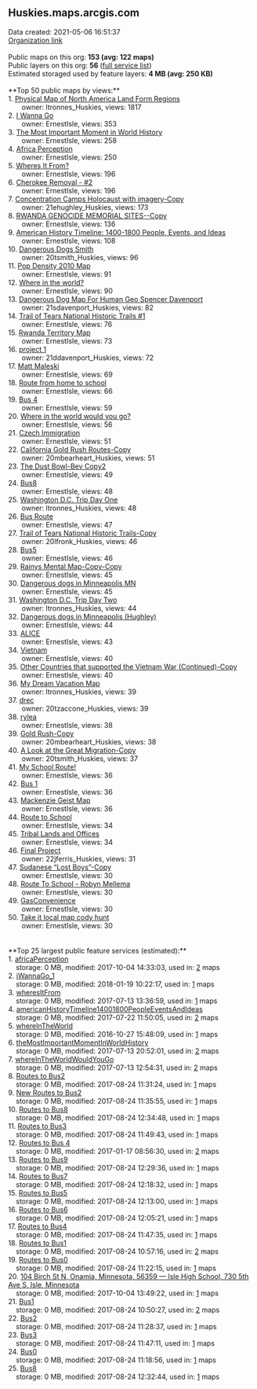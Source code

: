 <h2>Huskies.maps.arcgis.com</h2> Data created: 2021-05-06 16:51:37 <br /><a target='new' href='https://Huskies.maps.arcgis.com'>Organization link</a><br /><br />Public maps on this org: <b>153 (avg: 122 maps)</b><br />Public layers on this org: <b>56 </b>(<a target='new' href='https://services.arcgis.com/vmxAD7GiXOIsvHl0/ArcGIS/rest/services'>full service list</a>)<br />Estimated storaged used by feature layers: <b>4 MB (avg: 250 KB)</b><br /><br />**Top 50 public maps by views:**<br />  1. <a target='new' href='https://www.arcgis.com/home/item.html?id=a3ef241be050492fad682ce4d3ae56cc'>Physical Map of North America Land Form Regions</a> <br />  &nbsp;&nbsp;&nbsp;&nbsp; &nbsp;&nbsp;owner: ltronnes_Huskies, views: 1817<br />  2. <a target='new' href='https://www.arcgis.com/home/item.html?id=df3ca2d528eb49b0bcbd52add1b47095'>I Wanna Go</a> <br />  &nbsp;&nbsp;&nbsp;&nbsp; &nbsp;&nbsp;owner: ErnestIsle, views: 353<br />  3. <a target='new' href='https://www.arcgis.com/home/item.html?id=e45dcec2427b4ddd826b0cc01fc64cec'>The Most Important Moment in World History </a> <br />  &nbsp;&nbsp;&nbsp;&nbsp; &nbsp;&nbsp;owner: ErnestIsle, views: 258<br />  4. <a target='new' href='https://www.arcgis.com/home/item.html?id=59c9beb609ca4095973619dc12cbb132'>Africa Perception</a> <br />  &nbsp;&nbsp;&nbsp;&nbsp; &nbsp;&nbsp;owner: ErnestIsle, views: 250<br />  5. <a target='new' href='https://www.arcgis.com/home/item.html?id=83ac3c78f9664f63ab0d47e1c62d4c98'>Wheres It From?</a> <br />  &nbsp;&nbsp;&nbsp;&nbsp; &nbsp;&nbsp;owner: ErnestIsle, views: 196<br />  6. <a target='new' href='https://www.arcgis.com/home/item.html?id=a22e650e8f2e4a58a11579edabf29028'>Cherokee Removal - #2</a> <br />  &nbsp;&nbsp;&nbsp;&nbsp; &nbsp;&nbsp;owner: ErnestIsle, views: 196<br />  7. <a target='new' href='https://www.arcgis.com/home/item.html?id=027a4c96fec14f24a2a0ddb829f80102'>Concentration Camps Holocaust with imagery-Copy</a> <br />  &nbsp;&nbsp;&nbsp;&nbsp; &nbsp;&nbsp;owner: 21ehughley_Huskies, views: 173<br />  8. <a target='new' href='https://www.arcgis.com/home/item.html?id=e3792c2ef3ec4e5ba5523647702a0d33'>RWANDA GENOCIDE MEMORIAL SITES--Copy</a> <br />  &nbsp;&nbsp;&nbsp;&nbsp; &nbsp;&nbsp;owner: ErnestIsle, views: 136<br />  9. <a target='new' href='https://www.arcgis.com/home/item.html?id=3c61ce24fe5f47429e82819225e69f17'>American History Timeline: 1400-1800 People, Events, and Ideas</a> <br />  &nbsp;&nbsp;&nbsp;&nbsp; &nbsp;&nbsp;owner: ErnestIsle, views: 108<br />  10. <a target='new' href='https://www.arcgis.com/home/item.html?id=0865fc1e0460414daf46b80a442e6571'>Dangerous Dogs Smith</a> <br />  &nbsp;&nbsp;&nbsp;&nbsp; &nbsp;&nbsp;owner: 20tsmith_Huskies, views: 96<br />  11. <a target='new' href='https://www.arcgis.com/home/item.html?id=f59d736be7924c8082550c71837fc690'>Pop Density 2010 Map</a> <br />  &nbsp;&nbsp;&nbsp;&nbsp; &nbsp;&nbsp;owner: ErnestIsle, views: 91<br />  12. <a target='new' href='https://www.arcgis.com/home/item.html?id=a87f4fcd274148d99dff1de0dfcf20d4'>Where in the world?</a> <br />  &nbsp;&nbsp;&nbsp;&nbsp; &nbsp;&nbsp;owner: ErnestIsle, views: 90<br />  13. <a target='new' href='https://www.arcgis.com/home/item.html?id=19699a5b36a44858a793fef6e9372162'>Dangerous Dog Map For Human Geo Spencer Davenport</a> <br />  &nbsp;&nbsp;&nbsp;&nbsp; &nbsp;&nbsp;owner: 21sdavenport_Huskies, views: 82<br />  14. <a target='new' href='https://www.arcgis.com/home/item.html?id=c3822e03c77d42ad819e8027f9286022'>Trail of Tears National Historic Trails #1</a> <br />  &nbsp;&nbsp;&nbsp;&nbsp; &nbsp;&nbsp;owner: ErnestIsle, views: 76<br />  15. <a target='new' href='https://www.arcgis.com/home/item.html?id=076a4b1a72354fd7aa262d4e88e01bc4'>Rwanda Territory Map</a> <br />  &nbsp;&nbsp;&nbsp;&nbsp; &nbsp;&nbsp;owner: ErnestIsle, views: 73<br />  16. <a target='new' href='https://www.arcgis.com/home/item.html?id=270f61489add440b8c04492ef19dd0f7'>project 1</a> <br />  &nbsp;&nbsp;&nbsp;&nbsp; &nbsp;&nbsp;owner: 21ddavenport_Huskies, views: 72<br />  17. <a target='new' href='https://www.arcgis.com/home/item.html?id=21609421804b479fa48198eb176f562d'>Matt Maleski</a> <br />  &nbsp;&nbsp;&nbsp;&nbsp; &nbsp;&nbsp;owner: ErnestIsle, views: 69<br />  18. <a target='new' href='https://www.arcgis.com/home/item.html?id=e1a27ba571ad40bfb7de99725e60fa61'>Route from home to school</a> <br />  &nbsp;&nbsp;&nbsp;&nbsp; &nbsp;&nbsp;owner: ErnestIsle, views: 66<br />  19. <a target='new' href='https://www.arcgis.com/home/item.html?id=4d7e0a2b6c104f039efbcc5d1a51a582'>Bus 4</a> <br />  &nbsp;&nbsp;&nbsp;&nbsp; &nbsp;&nbsp;owner: ErnestIsle, views: 59<br />  20. <a target='new' href='https://www.arcgis.com/home/item.html?id=7194eba62227439b859417537ed27024'>Where in the world would you go?</a> <br />  &nbsp;&nbsp;&nbsp;&nbsp; &nbsp;&nbsp;owner: ErnestIsle, views: 56<br />  21. <a target='new' href='https://www.arcgis.com/home/item.html?id=44cbe8510e8146ada5d13916ffe4d856'>Czech Immigration</a> <br />  &nbsp;&nbsp;&nbsp;&nbsp; &nbsp;&nbsp;owner: ErnestIsle, views: 51<br />  22. <a target='new' href='https://www.arcgis.com/home/item.html?id=a13b060befb94b34a699473b60fa331c'>California Gold Rush Routes-Copy</a> <br />  &nbsp;&nbsp;&nbsp;&nbsp; &nbsp;&nbsp;owner: 20mbearheart_Huskies, views: 51<br />  23. <a target='new' href='https://www.arcgis.com/home/item.html?id=3a19b8c3b48d406889d93290d2d27097'>The Dust Bowl-Bev Copy2</a> <br />  &nbsp;&nbsp;&nbsp;&nbsp; &nbsp;&nbsp;owner: ErnestIsle, views: 49<br />  24. <a target='new' href='https://www.arcgis.com/home/item.html?id=00f2e1af7cf74ef3a6be06eccb4bbb8d'>Bus8</a> <br />  &nbsp;&nbsp;&nbsp;&nbsp; &nbsp;&nbsp;owner: ErnestIsle, views: 48<br />  25. <a target='new' href='https://www.arcgis.com/home/item.html?id=be7f7a1e937540e698ded70d0edbf0a1'>Washington D.C. Trip Day One</a> <br />  &nbsp;&nbsp;&nbsp;&nbsp; &nbsp;&nbsp;owner: ltronnes_Huskies, views: 48<br />  26. <a target='new' href='https://www.arcgis.com/home/item.html?id=04b0c0f30ee84e19891d5ac1bbc6e2a8'>Bus Route</a> <br />  &nbsp;&nbsp;&nbsp;&nbsp; &nbsp;&nbsp;owner: ErnestIsle, views: 47<br />  27. <a target='new' href='https://www.arcgis.com/home/item.html?id=923b86feb50d4cf2920ba2b6b531f3c5'>Trail of Tears National Historic Trails-Copy</a> <br />  &nbsp;&nbsp;&nbsp;&nbsp; &nbsp;&nbsp;owner: 20lfronk_Huskies, views: 46<br />  28. <a target='new' href='https://www.arcgis.com/home/item.html?id=f93edcbe5cbe4f5ea45033749cfacd7e'>Bus5</a> <br />  &nbsp;&nbsp;&nbsp;&nbsp; &nbsp;&nbsp;owner: ErnestIsle, views: 46<br />  29. <a target='new' href='https://www.arcgis.com/home/item.html?id=365d6151e9d249e9b1a88e79b6fc212a'>Rainys Mental Map-Copy-Copy</a> <br />  &nbsp;&nbsp;&nbsp;&nbsp; &nbsp;&nbsp;owner: ErnestIsle, views: 45<br />  30. <a target='new' href='https://www.arcgis.com/home/item.html?id=c85ad93223764e4dab8e1eb14f3bbe90'>Dangerous dogs in Minneapolis MN</a> <br />  &nbsp;&nbsp;&nbsp;&nbsp; &nbsp;&nbsp;owner: ErnestIsle, views: 45<br />  31. <a target='new' href='https://www.arcgis.com/home/item.html?id=19dc938b7f514503819b0e86a4065c52'>Washington D.C. Trip Day Two</a> <br />  &nbsp;&nbsp;&nbsp;&nbsp; &nbsp;&nbsp;owner: ltronnes_Huskies, views: 44<br />  32. <a target='new' href='https://www.arcgis.com/home/item.html?id=f10f460441604c37b2b2ca4e58f6f06d'>Dangerous dogs in Minneapolis (Hughley)</a> <br />  &nbsp;&nbsp;&nbsp;&nbsp; &nbsp;&nbsp;owner: ErnestIsle, views: 44<br />  33. <a target='new' href='https://www.arcgis.com/home/item.html?id=1af33438f7854f479415a28d8c00b724'>ALICE</a> <br />  &nbsp;&nbsp;&nbsp;&nbsp; &nbsp;&nbsp;owner: ErnestIsle, views: 43<br />  34. <a target='new' href='https://www.arcgis.com/home/item.html?id=640fa52b828a4f2d9062391c3e69c07f'>Vietnam</a> <br />  &nbsp;&nbsp;&nbsp;&nbsp; &nbsp;&nbsp;owner: ErnestIsle, views: 40<br />  35. <a target='new' href='https://www.arcgis.com/home/item.html?id=6f30b8fad45d40a8b99390b334de5ce1'>Other Countries that supported the Vietnam War (Continued)-Copy</a> <br />  &nbsp;&nbsp;&nbsp;&nbsp; &nbsp;&nbsp;owner: ErnestIsle, views: 40<br />  36. <a target='new' href='https://www.arcgis.com/home/item.html?id=0ce5873e651f4c629580af72264c490b'>My Dream Vacation Map</a> <br />  &nbsp;&nbsp;&nbsp;&nbsp; &nbsp;&nbsp;owner: ltronnes_Huskies, views: 39<br />  37. <a target='new' href='https://www.arcgis.com/home/item.html?id=f84a198200ba45cab1490969e8345f50'>drec</a> <br />  &nbsp;&nbsp;&nbsp;&nbsp; &nbsp;&nbsp;owner: 20tzaccone_Huskies, views: 39<br />  38. <a target='new' href='https://www.arcgis.com/home/item.html?id=9b1f19aba0ba4a04b7f66d195c940503'>rylea</a> <br />  &nbsp;&nbsp;&nbsp;&nbsp; &nbsp;&nbsp;owner: ErnestIsle, views: 38<br />  39. <a target='new' href='https://www.arcgis.com/home/item.html?id=6f18230fdc0f41d9949ec6e201ce1489'>Gold Rush-Copy</a> <br />  &nbsp;&nbsp;&nbsp;&nbsp; &nbsp;&nbsp;owner: 20mbearheart_Huskies, views: 38<br />  40. <a target='new' href='https://www.arcgis.com/home/item.html?id=80fe474d96d74923bac462bf507c8272'>A Look at the Great Migration-Copy</a> <br />  &nbsp;&nbsp;&nbsp;&nbsp; &nbsp;&nbsp;owner: 20tsmith_Huskies, views: 37<br />  41. <a target='new' href='https://www.arcgis.com/home/item.html?id=86550be94eb941d29ae1e06e15a91a26'>My School Route!</a> <br />  &nbsp;&nbsp;&nbsp;&nbsp; &nbsp;&nbsp;owner: ErnestIsle, views: 36<br />  42. <a target='new' href='https://www.arcgis.com/home/item.html?id=bcd7b90804c04ec686b3e6fa6e6fcdaa'>Bus 1</a> <br />  &nbsp;&nbsp;&nbsp;&nbsp; &nbsp;&nbsp;owner: ErnestIsle, views: 36<br />  43. <a target='new' href='https://www.arcgis.com/home/item.html?id=b6559716b25a41b3aabb6bbed0dd8040'>Mackenzie Geist Map</a> <br />  &nbsp;&nbsp;&nbsp;&nbsp; &nbsp;&nbsp;owner: ErnestIsle, views: 36<br />  44. <a target='new' href='https://www.arcgis.com/home/item.html?id=327e7ff7d2c74d0c92748a91b3f65e47'>Route to School</a> <br />  &nbsp;&nbsp;&nbsp;&nbsp; &nbsp;&nbsp;owner: ErnestIsle, views: 34<br />  45. <a target='new' href='https://www.arcgis.com/home/item.html?id=bd3884221a744cf0b227325397bd748f'>Tribal Lands and Offices</a> <br />  &nbsp;&nbsp;&nbsp;&nbsp; &nbsp;&nbsp;owner: ErnestIsle, views: 34<br />  46. <a target='new' href='https://www.arcgis.com/home/item.html?id=127d106d48684b48a66566a631618e82'>Final Project</a> <br />  &nbsp;&nbsp;&nbsp;&nbsp; &nbsp;&nbsp;owner: 22jferris_Huskies, views: 31<br />  47. <a target='new' href='https://www.arcgis.com/home/item.html?id=443b614dcd154f3aaa0927fb4ea92099'>Sudanese “Lost Boys”-Copy</a> <br />  &nbsp;&nbsp;&nbsp;&nbsp; &nbsp;&nbsp;owner: ErnestIsle, views: 30<br />  48. <a target='new' href='https://www.arcgis.com/home/item.html?id=0174d102b9c242dfb827214a9eb3b9a4'>Route To School - Robyn Mellema</a> <br />  &nbsp;&nbsp;&nbsp;&nbsp; &nbsp;&nbsp;owner: ErnestIsle, views: 30<br />  49. <a target='new' href='https://www.arcgis.com/home/item.html?id=336185f74fe049fd87a70507e183122a'>GasConvenience</a> <br />  &nbsp;&nbsp;&nbsp;&nbsp; &nbsp;&nbsp;owner: ErnestIsle, views: 30<br />  50. <a target='new' href='https://www.arcgis.com/home/item.html?id=c4759edbf6b04b3f8f64de6ffde6d944'>Take it local map cody hunt</a> <br />  &nbsp;&nbsp;&nbsp;&nbsp; &nbsp;&nbsp;owner: ErnestIsle, views: 30<br /><br /><br />**Top 25 largest public feature services (estimated):**<br /> 1. <a target='new' href='https://www.arcgis.com/home/item.html?id=73e3df7ac5f64008b8ae1ad904f6e2df'>africaPerception</a><br /> &nbsp;&nbsp;&nbsp;&nbsp;storage: 0 MB, modified: 2017-10-04 14:33:03,  used in: <a target='new' href='https://ed-ind-tb.s3-us-west-1.amazonaws.com/ADI/73e3df7ac5f64008b8ae1ad904f6e2df.html'> 2</a> maps<br /> 2. <a target='new' href='https://www.arcgis.com/home/item.html?id=fa029d4c89eb4482b3c7e2f2097e0b9a'>iWannaGo_1</a><br /> &nbsp;&nbsp;&nbsp;&nbsp;storage: 0 MB, modified: 2018-01-19 10:22:17,  used in: <a target='new' href='https://ed-ind-tb.s3-us-west-1.amazonaws.com/ADI/fa029d4c89eb4482b3c7e2f2097e0b9a.html'> 1</a> maps<br /> 3. <a target='new' href='https://www.arcgis.com/home/item.html?id=3d4606d1d00b4534a92152ac6d8f65ba'>wheresItFrom</a><br /> &nbsp;&nbsp;&nbsp;&nbsp;storage: 0 MB, modified: 2017-07-13 13:36:59,  used in: <a target='new' href='https://ed-ind-tb.s3-us-west-1.amazonaws.com/ADI/3d4606d1d00b4534a92152ac6d8f65ba.html'> 1</a> maps<br /> 4. <a target='new' href='https://www.arcgis.com/home/item.html?id=66de6a44652e4132a8053c5358b581cb'>americanHistoryTimeline14001800PeopleEventsAndIdeas</a><br /> &nbsp;&nbsp;&nbsp;&nbsp;storage: 0 MB, modified: 2017-07-22 11:50:05,  used in: <a target='new' href='https://ed-ind-tb.s3-us-west-1.amazonaws.com/ADI/66de6a44652e4132a8053c5358b581cb.html'> 2</a> maps<br /> 5. <a target='new' href='https://www.arcgis.com/home/item.html?id=30b5a1d0a60745a58bf1119ac2dbe717'>whereInTheWorld</a><br /> &nbsp;&nbsp;&nbsp;&nbsp;storage: 0 MB, modified: 2016-10-27 15:48:09,  used in: <a target='new' href='https://ed-ind-tb.s3-us-west-1.amazonaws.com/ADI/30b5a1d0a60745a58bf1119ac2dbe717.html'> 1</a> maps<br /> 6. <a target='new' href='https://www.arcgis.com/home/item.html?id=6a8df37a101d45b0944b6126d32ccd08'>theMostImportantMomentInWorldHistory</a><br /> &nbsp;&nbsp;&nbsp;&nbsp;storage: 0 MB, modified: 2017-07-13 20:52:01,  used in: <a target='new' href='https://ed-ind-tb.s3-us-west-1.amazonaws.com/ADI/6a8df37a101d45b0944b6126d32ccd08.html'> 2</a> maps<br /> 7. <a target='new' href='https://www.arcgis.com/home/item.html?id=4a3cf4867bdb4de497b0b88693a5b758'>whereInTheWorldWouldYouGo</a><br /> &nbsp;&nbsp;&nbsp;&nbsp;storage: 0 MB, modified: 2017-07-13 12:54:31,  used in: <a target='new' href='https://ed-ind-tb.s3-us-west-1.amazonaws.com/ADI/4a3cf4867bdb4de497b0b88693a5b758.html'> 2</a> maps<br /> 8. <a target='new' href='https://www.arcgis.com/home/item.html?id=ca9766caeee843b28365919fc7f12e38'>Routes to Bus2</a><br /> &nbsp;&nbsp;&nbsp;&nbsp;storage: 0 MB, modified: 2017-08-24 11:31:24,  used in: <a target='new' href='https://ed-ind-tb.s3-us-west-1.amazonaws.com/ADI/ca9766caeee843b28365919fc7f12e38.html'> 1</a> maps<br /> 9. <a target='new' href='https://www.arcgis.com/home/item.html?id=4f74e34095844be8bbf3eb94cf23298b'>New Routes to Bus2</a><br /> &nbsp;&nbsp;&nbsp;&nbsp;storage: 0 MB, modified: 2017-08-24 11:35:55,  used in: <a target='new' href='https://ed-ind-tb.s3-us-west-1.amazonaws.com/ADI/4f74e34095844be8bbf3eb94cf23298b.html'> 1</a> maps<br /> 10. <a target='new' href='https://www.arcgis.com/home/item.html?id=6f9c8597142e4f029eb67c45917acb82'>Routes to Bus8</a><br /> &nbsp;&nbsp;&nbsp;&nbsp;storage: 0 MB, modified: 2017-08-24 12:34:48,  used in: <a target='new' href='https://ed-ind-tb.s3-us-west-1.amazonaws.com/ADI/6f9c8597142e4f029eb67c45917acb82.html'> 1</a> maps<br /> 11. <a target='new' href='https://www.arcgis.com/home/item.html?id=5b037b6c2feb4794a4a8fc191e4a47df'>Routes to Bus3</a><br /> &nbsp;&nbsp;&nbsp;&nbsp;storage: 0 MB, modified: 2017-08-24 11:49:43,  used in: <a target='new' href='https://ed-ind-tb.s3-us-west-1.amazonaws.com/ADI/5b037b6c2feb4794a4a8fc191e4a47df.html'> 1</a> maps<br /> 12. <a target='new' href='https://www.arcgis.com/home/item.html?id=800e7c59a724494483de639bfb22cce2'>Routes to Bus 4</a><br /> &nbsp;&nbsp;&nbsp;&nbsp;storage: 0 MB, modified: 2017-01-17 08:56:30,  used in: <a target='new' href='https://ed-ind-tb.s3-us-west-1.amazonaws.com/ADI/800e7c59a724494483de639bfb22cce2.html'> 2</a> maps<br /> 13. <a target='new' href='https://www.arcgis.com/home/item.html?id=4536c5f7067c41d6b2b61624e844abbc'>Routes to Bus9</a><br /> &nbsp;&nbsp;&nbsp;&nbsp;storage: 0 MB, modified: 2017-08-24 12:29:36,  used in: <a target='new' href='https://ed-ind-tb.s3-us-west-1.amazonaws.com/ADI/4536c5f7067c41d6b2b61624e844abbc.html'> 1</a> maps<br /> 14. <a target='new' href='https://www.arcgis.com/home/item.html?id=4fd6b9be273040f6aef33bdbaffc9dd9'>Routes to Bus7</a><br /> &nbsp;&nbsp;&nbsp;&nbsp;storage: 0 MB, modified: 2017-08-24 12:18:32,  used in: <a target='new' href='https://ed-ind-tb.s3-us-west-1.amazonaws.com/ADI/4fd6b9be273040f6aef33bdbaffc9dd9.html'> 1</a> maps<br /> 15. <a target='new' href='https://www.arcgis.com/home/item.html?id=a438588597a34e7cac4155433081ab2f'>Routes to Bus5</a><br /> &nbsp;&nbsp;&nbsp;&nbsp;storage: 0 MB, modified: 2017-08-24 12:13:00,  used in: <a target='new' href='https://ed-ind-tb.s3-us-west-1.amazonaws.com/ADI/a438588597a34e7cac4155433081ab2f.html'> 1</a> maps<br /> 16. <a target='new' href='https://www.arcgis.com/home/item.html?id=1ddbb241812945ac99bb3aee0c4bb641'>Routes to Bus6</a><br /> &nbsp;&nbsp;&nbsp;&nbsp;storage: 0 MB, modified: 2017-08-24 12:05:21,  used in: <a target='new' href='https://ed-ind-tb.s3-us-west-1.amazonaws.com/ADI/1ddbb241812945ac99bb3aee0c4bb641.html'> 1</a> maps<br /> 17. <a target='new' href='https://www.arcgis.com/home/item.html?id=18f1f67e658d44dabb74fda8610b4818'>Routes to Bus4</a><br /> &nbsp;&nbsp;&nbsp;&nbsp;storage: 0 MB, modified: 2017-08-24 11:47:35,  used in: <a target='new' href='https://ed-ind-tb.s3-us-west-1.amazonaws.com/ADI/18f1f67e658d44dabb74fda8610b4818.html'> 1</a> maps<br /> 18. <a target='new' href='https://www.arcgis.com/home/item.html?id=610e1df8bc444eb3b73f8917f01a0a9c'>Routes to Bus1</a><br /> &nbsp;&nbsp;&nbsp;&nbsp;storage: 0 MB, modified: 2017-08-24 10:57:16,  used in: <a target='new' href='https://ed-ind-tb.s3-us-west-1.amazonaws.com/ADI/610e1df8bc444eb3b73f8917f01a0a9c.html'> 2</a> maps<br /> 19. <a target='new' href='https://www.arcgis.com/home/item.html?id=1e6238d8f1c343f09f039c2ceab87a61'>Routes to Bus0</a><br /> &nbsp;&nbsp;&nbsp;&nbsp;storage: 0 MB, modified: 2017-08-24 11:22:15,  used in: <a target='new' href='https://ed-ind-tb.s3-us-west-1.amazonaws.com/ADI/1e6238d8f1c343f09f039c2ceab87a61.html'> 1</a> maps<br /> 20. <a target='new' href='https://www.arcgis.com/home/item.html?id=24f913b6c7a34975a7f079e3d3f7053d'>104 Birch St N, Onamia, Minnesota, 56359 — Isle High School, 730 5th Ave S, Isle, Minnesota</a><br /> &nbsp;&nbsp;&nbsp;&nbsp;storage: 0 MB, modified: 2017-10-04 13:49:22,  used in: <a target='new' href='https://ed-ind-tb.s3-us-west-1.amazonaws.com/ADI/24f913b6c7a34975a7f079e3d3f7053d.html'> 1</a> maps<br /> 21. <a target='new' href='https://www.arcgis.com/home/item.html?id=3076e10edfd34bc6b993c42273ea4d76'>Bus1</a><br /> &nbsp;&nbsp;&nbsp;&nbsp;storage: 0 MB, modified: 2017-08-24 10:50:27,  used in: <a target='new' href='https://ed-ind-tb.s3-us-west-1.amazonaws.com/ADI/3076e10edfd34bc6b993c42273ea4d76.html'> 2</a> maps<br /> 22. <a target='new' href='https://www.arcgis.com/home/item.html?id=91f17b3cc8c142d0b412ce3fc6fbd8e4'>Bus2</a><br /> &nbsp;&nbsp;&nbsp;&nbsp;storage: 0 MB, modified: 2017-08-24 11:28:37,  used in: <a target='new' href='https://ed-ind-tb.s3-us-west-1.amazonaws.com/ADI/91f17b3cc8c142d0b412ce3fc6fbd8e4.html'> 1</a> maps<br /> 23. <a target='new' href='https://www.arcgis.com/home/item.html?id=d16484fe3e544a5384b8f24105727628'>Bus3</a><br /> &nbsp;&nbsp;&nbsp;&nbsp;storage: 0 MB, modified: 2017-08-24 11:47:11,  used in: <a target='new' href='https://ed-ind-tb.s3-us-west-1.amazonaws.com/ADI/d16484fe3e544a5384b8f24105727628.html'> 1</a> maps<br /> 24. <a target='new' href='https://www.arcgis.com/home/item.html?id=e8e9108abd574bedadc85053cff37892'>Bus0</a><br /> &nbsp;&nbsp;&nbsp;&nbsp;storage: 0 MB, modified: 2017-08-24 11:18:56,  used in: <a target='new' href='https://ed-ind-tb.s3-us-west-1.amazonaws.com/ADI/e8e9108abd574bedadc85053cff37892.html'> 1</a> maps<br /> 25. <a target='new' href='https://www.arcgis.com/home/item.html?id=837514f5e13b496e8def734cede8e1b5'>Bus8</a><br /> &nbsp;&nbsp;&nbsp;&nbsp;storage: 0 MB, modified: 2017-08-24 12:32:44,  used in: <a target='new' href='https://ed-ind-tb.s3-us-west-1.amazonaws.com/ADI/837514f5e13b496e8def734cede8e1b5.html'> 1</a> maps<br />
